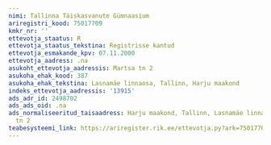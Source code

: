 ```yaml
---
nimi: Tallinna Täiskasvanute Gümnaasium
ariregistri_kood: 75017709
kmkr_nr: ''
ettevotja_staatus: R
ettevotja_staatus_tekstina: Registrisse kantud
ettevotja_esmakande_kpv: 07.11.2000
ettevotja_aadress: .na
asukoht_ettevotja_aadressis: Martsa tn 2
asukoha_ehak_kood: 387
asukoha_ehak_tekstina: Lasnamäe linnaosa, Tallinn, Harju maakond
indeks_ettevotja_aadressis: '13915'
ads_adr_id: 2498702
ads_ads_oid: .na
ads_normaliseeritud_taisaadress: Harju maakond, Tallinn, Lasnamäe linnaosa, Martsa
  tn 2
teabesysteemi_link: https://ariregister.rik.ee/ettevotja.py?ark=75017709&ref=rekvisiidid
---
```

